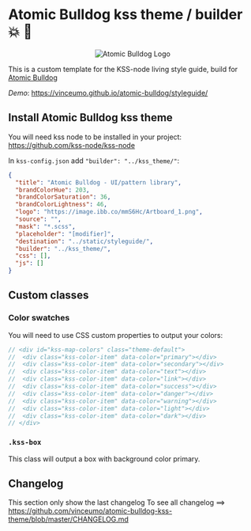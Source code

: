 # Atomic Bulldog kss theme / builder :collision: :dog:

<p align="center"> 
<img src="https://image.ibb.co/mmS6Hc/Artboard_1.png" alt="Atomic Bulldog Logo">
</p>

This is a custom template for the KSS-node living style guide, build for [Atomic Bulldog](https://github.com/vinceumo/atomic-bulldog)

_Demo_: https://vinceumo.github.io/atomic-bulldog/styleguide/

## Install Atomic Bulldog kss theme

You will need kss node to be installed in your project:
https://github.com/kss-node/kss-node

In `kss-config.json` add `"builder": "../kss_theme/"`:

```json
{
  "title": "Atomic Bulldog - UI/pattern library",
  "brandColorHue": 203,
  "brandColorSaturation": 36,
  "brandColorLightness": 46,
  "logo": "https://image.ibb.co/mmS6Hc/Artboard_1.png",
  "source": "",
  "mask": "*.scss",
  "placeholder": "[modifier]",
  "destination": "../static/styleguide/",
  "builder": "../kss_theme/",
  "css": [],
  "js": []
}
```

## Custom classes

### Color swatches

You will need to use CSS custom properties to output your colors:

```scss
// <div id="kss-map-colors" class="theme-default">
//  <div class="kss-color-item" data-color="primary"></div>
//  <div class="kss-color-item" data-color="secondary"></div>
//  <div class="kss-color-item" data-color="text"></div>
//  <div class="kss-color-item" data-color="link"></div>
//  <div class="kss-color-item" data-color="success"></div>
//  <div class="kss-color-item" data-color="danger"></div>
//  <div class="kss-color-item" data-color="warning"></div>
//  <div class="kss-color-item" data-color="light"></div>
//  <div class="kss-color-item" data-color="dark"></div>
// </div>
```

### `.kss-box`

This class will output a box with background color primary.

## Changelog

This section only show the last changelog
To see all changelog ==> https://github.com/vinceumo/atomic-bulldog-kss-theme/blob/master/CHANGELOG.md
